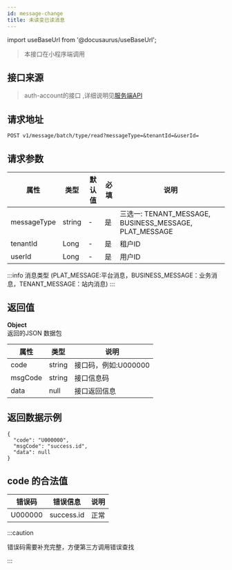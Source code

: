 ```yaml
---
id: message-change
title: 未读变已读消息
---
```


import useBaseUrl from '@docusaurus/useBaseUrl';

> 本接口在小程序端调用

## 接口来源

>auth-account的接口 ,详细说明见[服务端API](/specification.md)

## 请求地址
``` 
POST v1/message/batch/type/read?messageType=&tenantId=&userId=
```
## 请求参数

|属性|类型|默认值|必填|说明|
|----|----|----|-----|----|
|messageType|string|-|是|三选一: TENANT_MESSAGE, BUSINESS_MESSAGE, PLAT_MESSAGE|
|tenantId|Long|-|是|租户ID|
|userId|Long|-|是|用户ID|

:::info
消息类型 (PLAT_MESSAGE:平台消息，BUSINESS_MESSAGE：业务消息，TENANT_MESSAGE：站内消息)
:::


## 返回值
<b>Object</b>  
返回的JSON 数据包

|属性|类型|说明|
|----|----|----|
|code|string|接口码，例如:U000000|
|msgCode|string|接口信息码|
|data|null|接口返回信息|

 
## 返回数据示例
```
{
  "code": "U000000",
  "msgCode": "success.id",
  "data": null
}
```
## code 的合法值
|错误码|错误信息|说明|
|----|----|----|
|U000000|success.id|正常|


:::caution

错误码需要补充完整，方便第三方调用错误查找

:::

